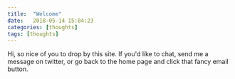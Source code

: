 ```yaml
---
title:  "Welcome"
date:   2018-05-14 15:04:23
categories: [thoughts]
tags: [thoughts]
---
```


Hi, so nice of you to drop by this site. 
If you'd like to chat, send me a message on twitter, or go back to the home page and click that fancy email button. 
